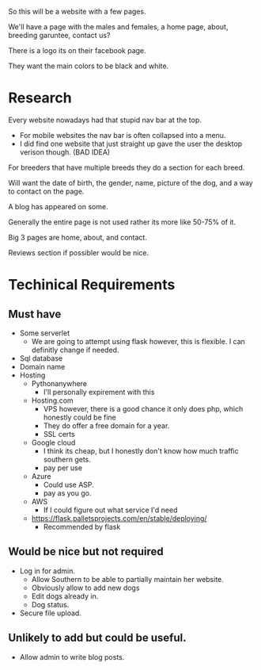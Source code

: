 So this will be a website with a few pages.

We'll have a page with the males and females, a home page, about, breeding garuntee, contact us?

There is a logo its on their facebook page.

They want the main colors to be black and white.


# Research

Every website nowadays had that stupid nav bar at the top.
- For mobile websites the nav bar is often collapsed into a menu.
- I did find one website that just straight up gave the user the desktop verison though. (BAD IDEA)

For breeders that have multiple breeds they do a section for each breed.

Will want the date of birth, the gender, name, picture of the dog, and a way to contact on the page.

A blog has appeared on some.

Generally the entire page is not used rather its more like 50-75% of it.

Big 3 pages are home, about, and contact.

Reviews section if possibler would be nice.


# Techinical Requirements
## Must have
- Some serverlet
    - We are going to attempt using flask however, this is flexible. I can definitly change if needed.
- Sql database
- Domain name
- Hosting 
    - Pythonanywhere
        - I'll personally expirement with this
    - Hosting.com
        - VPS however, there is a good chance it only does php, which honestly could be fine
        - They do offer a free domain for a year.
        - SSL certs
    - Google cloud
        - I think its cheap, but I honestly don't know how much traffic southern gets.
        - pay per use
    - Azure
        - Could use ASP.
        - pay as you go.
    - AWS
        - If I could figure out what service I'd need
    - https://flask.palletsprojects.com/en/stable/deploying/
        - Recommended by flask

## Would be nice but not required
- Log in for admin.
    - Allow Southern to be able to partially maintain her website.
    - Obviously allow to add new dogs
    - Edit dogs already in.
    - Dog status.
- Secure file upload.

## Unlikely to add but could be useful.
- Allow admin to write blog posts.
